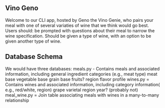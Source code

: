 ## Vino Geno

Welcome to our CLI app, hosted by Geno the Vino Genie, who pairs your meal with one of several variaties of wine that we think would go best. 
Users should:
    be prompted with questions about their meal to narrow the wine specification.
    Should be given a type of wine, with an option to be given another type of wine.


## Database Schema

We would have three databases:
    meals.py - Contains meals and associated information, including general ingredient categories (e.g., meat type)
        meat base
        vegetable base
        grain base
        fruits?
        region
        flavor profile
    wines.py = Contains wines and associated information, including category information( e.g., red/white, region)
        grape varietal
        region
        year? (probably not)
    meal_wine.py = Join table associating meals with wines in a many-to-many relationship

